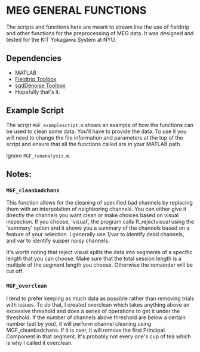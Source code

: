# MEG GENERAL FUNCTIONS
The scripts and functions here are meant to stream line the use of fieldtrip and other functions for the preprocessing of MEG data.
It was designed and tested for the KIT Yokagawa System at NYU.

## Dependencies
- MATLAB
- [Fieldtrip Toolbox](http://www.fieldtriptoolbox.org/)
- [sqdDenoise Toolbox](https://isr.umd.edu/Labs/CSSL/simonlab/Denoising.html)
- Hopefully that's it.

## Example Script
The script `MGF_examplescript.m` shows an example of how the functions can be used to clean some data.
You'll have to provide the data.
To use it you will need to change the file information and parameters at the top of the script and ensure that all the functions called
are in your MATLAB path.

Ignore `MGF_runanalysis.m`. 

## Notes:
### `MGF_cleanbadchans`
This function allows for the cleaning of specified bad channels by replacing them with an interpolation of neighboring channels.
You can either give it directly the channels you want clean or make choices based on visual inspection.
If you choose, 'visual', the program calls ft_rejectvisual using the 'summary' option and it shows you a summary of the channels based on a feature of your selection.
I generally use 1/var to identify dead channels, and var to identify supper noisy channels.

It's worth noting that reject visual splits the data into segments of a specific length that you can choose.
Make sure that the total session length is a multiple of the segment length you choose.
Otherwise the remainder will be cut off.

### `MGF_overclean`
I tend to prefer keeping as much data as possible rather than removing trials with issues.
To do that, I created overclean which takes anything above an excessive threshold and does a series of operations to get it under the threshold.
If the number of channels above threshold are below a certain number (set by you), it will perform channel cleaning using MGF_cleanbadchans.
If it is over, it will remove the first Principal Component in that segment.
It's probably not every one's cup of tea which is why I called it overclean.
